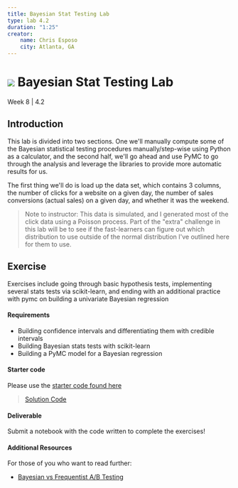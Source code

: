 ```yaml
---
title: Bayesian Stat Testing Lab
type: lab 4.2
duration: "1:25"
creator:
    name: Chris Esposo
    city: Atlanta, GA
---
```


# ![](https://ga-dash.s3.amazonaws.com/production/assets/logo-9f88ae6c9c3871690e33280fcf557f33.png) Bayesian Stat Testing Lab
Week 8 | 4.2

## Introduction

This lab is divided into two sections. One we'll manually compute some of the Bayesian statistical testing procedures manually/step-wise using Python as a calculator, and the second half, we'll go ahead and use PyMC to go through the analysis and leverage the libraries to provide more automatic results for us.

The first thing we'll do is load up the data set, which contains 3 columns, the number of clicks for a website on a given day, the number of sales conversions (actual sales) on a given day, and whether it was the weekend.

>Note to instructor: This data is simulated, and I generated most of the click data using a Poisson process. Part of the "extra" challenge in this lab will be to see if the fast-learners can figure out which distribution to use outside of the normal distribution I've outlined here for them to use.


## Exercise

Exercises include going through basic hypothesis tests, implementing several stats tests via scikit-learn, and ending with an additional practice with pymc on building a univariate Bayesian regression



#### Requirements

- Building confidence intervals and differentiating them with credible intervals
- Building Bayesian stats tests with scikit-learn
- Building a PyMC model for a Bayesian regression


#### Starter code

Please use the [starter code found here](./code/w8-4.2-starter.ipynb)

> [Solution Code](./code/w8-4.2-solutions.ipynb)

#### Deliverable

Submit a notebook with the code written to complete the exercises!

#### Additional Resources

For those of you who want to read further:

- [Bayesian vs Frequentist A/B Testing](http://conversionxl.com/bayesian-frequentist-ab-testing/)

